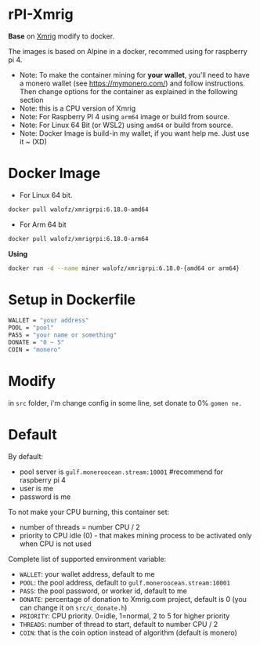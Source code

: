 # rPI-Xmrig
**Base** on [Xmrig](https://github.com/xmrig/xmrig) modify to docker.

The images is based on Alpine in a docker, recommed using for raspberry pi 4.

- Note: To make the container mining for **your wallet**, you'll need to have a monero wallet (see https://mymonero.com/) and follow instructions. Then change options for the container as explained in the following section
- Note: this is a CPU version of Xmrig
- Note: For Raspberry PI 4 using `arm64` image or build from source.
- Note: For Linux 64 Bit (or WSL2) using `amd64` or build from source.
- Note: Docker Image is build-in my wallet, if you want help me. Just use it ~ (XD)

# Docker Image
- For Linux 64 bit.
```bash
docker pull walofz/xmrigrpi:6.18.0-amd64
```
- For Arm 64 bit
```bash
docker pull walofz/xmrigrpi:6.18.0-arm64
```

**Using**
```bash
docker run -d --name miner walofz/xmrigrpi:6.18.0-{amd64 or arm64}
```

# Setup in Dockerfile

```bash
WALLET = "your address"
POOL = "pool"
PASS = "your name or something"
DONATE = "0 ~ 5"
COIN = "monero"
```

# Modify
in `src` folder, i'm change config in some line, set donate to 0% `gomen ne.`

# Default

By default:

- pool server is `gulf.moneroocean.stream:10001` #recommend for raspberry pi 4
- user is me
- password is me

To not make your CPU burning, this container set:
- number of threads = number CPU / 2
- priority to CPU idle (0) - that makes mining process to be activated only when CPU is not used

Complete list of supported environment variable:
- `WALLET`: your wallet address, default to me
- `POOL`: the pool address, default to `gulf.moneroocean.stream:10001`
- `PASS`: the pool password, or worker id, default to me
- `DONATE`: percentage of donation to Xmrig.com project, default is 0 (you can change it on `src/c_donate.h`)
- `PRIORITY`: CPU priority. 0=idle, 1=normal, 2 to 5 for higher priority
- `THREADS`: number of thread to start, default to number CPU / 2
- `COIN`: that is the coin option instead of algorithm (default is monero)

